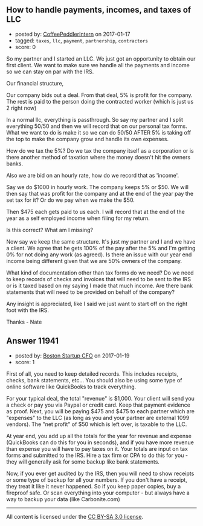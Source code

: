 ## How to handle payments, incomes, and taxes of LLC

- posted by: [CoffeePeddlerIntern](https://stackexchange.com/users/2283685/coffeepeddlerintern) on 2017-01-17
- tagged: `taxes`, `llc`, `payment`, `partnership`, `contractors`
- score: 0

<p>So my partner and I started an LLC. We just got an opportunity to obtain our first client. We want to make sure we handle all the payments and income so we can stay on par with the IRS. </p>

<p>Our financial structure, </p>

<p>Our company bids out a deal. From that deal, 5% is profit for the company. The rest is paid to the person doing the contracted worker (which is just us 2 right now) </p>

<p>In a normal llc, everything is passthrough. So say my partner and I split everything 50/50 and then we will record that on our personal tax forms. What we want to do is make it so we can do 50/50 AFTER 5% is taking off the top to make the company grow and handle its own expenses. </p>

<p>How do we tax the 5%? Do we tax the company itself as a corporation or is there another method of taxation where the money doesn't hit the owners banks. </p>

<p>Also we are bid on an hourly rate, how do we record that as 'income'. </p>

<p>Say we do $1000 in hourly work. The company keeps 5% or $50. We will then say that was profit for the company and at the end of the year pay the set tax for it? Or do we pay when we make the $50. </p>

<p>Then $475 each gets paid to us each. I will record that at the end of the year as a self employed income when filing for my return.</p>

<p>Is this correct? What am I missing?</p>

<p>Now say we keep the same structure. It's just my partner and I and we have a client. We agree that he gets 100% of the pay after the 5% and I'm getting 0% for not doing any work (as agreed). Is there an issue with our year end income being different given that we are 50% owners of the company. </p>

<p>What kind of documentation other than tax forms do we need? Do we need to keep records of checks and invoices that will need to be sent to the IRS or is it taxed based on my saying I made that much income. Are there bank statements that will need to be provided on behalf of the company?</p>

<p>Any insight is appreciated, like I said we just want to start off on the right foot with the IRS. </p>

<p>Thanks
- Nate</p>



## Answer 11941

- posted by: [Boston Startup CFO](https://stackexchange.com/users/9992633/boston-startup-cfo) on 2017-01-19
- score: 1

<p>First of all, you need to keep detailed records.  This includes receipts, checks, bank statements, etc...  You should also be using some type of online software like QuickBooks to track everything.</p>

<p>For your typical deal, the total "revenue" is $1,000.  Your client will send you a check or pay you via Paypal or credit card. Keep that payment evidence as proof.  Next, you will be paying $475 and $475 to each partner which are "expenses" to the LLC (as long as you and your partner are external 1099 vendors).  The "net profit" of $50 which is left over, is taxable to the LLC.    </p>

<p>At year end, you add up all the totals for the year for revenue and expense (QuickBooks can do this for you in seconds), and if you have more revenue than expense you will have to pay taxes on it.  Your totals are input on tax forms and submitted to the IRS.  Hire a tax firm or CPA to do this for you - they will generally ask for some backup like bank statements.</p>

<p>Now, if you ever get audited by the IRS, then you will need to show receipts or some type of backup for all your numbers.  If you don't have a receipt, they treat it like it never happened.  So if you keep paper copies, buy a fireproof safe.  Or scan everything into your computer - but always have a way to backup your data (like Carbonite.com)</p>




---

All content is licensed under the [CC BY-SA 3.0 license](https://creativecommons.org/licenses/by-sa/3.0/).
